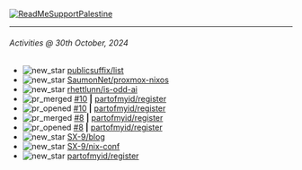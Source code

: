 [![ReadMeSupportPalestine](https://github.com/Safouene1/support-palestine-banner/blob/master/banner-support.svg)](https://github.com/Safouene1/support-palestine-banner)

---

<!--RECENT_ACTIVITY:last_update-->
###### Activities @ 30th October, 2024
<!--RECENT_ACTIVITY:last_update_end-->

<!--RECENT_ACTIVITY:start-->
- ![new_star](https://cdn.jsdelivr.net/gh/Readme-Workflows/Readme-Icons@main/icons/octicons/StarredRepositoryYellow.svg) [publicsuffix/list](https://github.com/publicsuffix/list)<br>
- ![new_star](https://cdn.jsdelivr.net/gh/Readme-Workflows/Readme-Icons@main/icons/octicons/StarredRepositoryYellow.svg) [SaumonNet/proxmox-nixos](https://github.com/SaumonNet/proxmox-nixos)<br>
- ![new_star](https://cdn.jsdelivr.net/gh/Readme-Workflows/Readme-Icons@main/icons/octicons/StarredRepositoryYellow.svg) [rhettlunn/is-odd-ai](https://github.com/rhettlunn/is-odd-ai)<br>
- ![pr_merged](https://cdn.jsdelivr.net/gh/Readme-Workflows/Readme-Icons@main/icons/octicons/PullRequestMerged.svg) [#10](https://github.com/partofmyid/register/pull/10) **|** [partofmyid/register](https://github.com/partofmyid/register)<br>
- ![pr_opened](https://cdn.jsdelivr.net/gh/Readme-Workflows/Readme-Icons@main/icons/octicons/PullRequestOpened.svg) [#10](https://github.com/partofmyid/register/pull/10) **|** [partofmyid/register](https://github.com/partofmyid/register)<br>
- ![pr_merged](https://cdn.jsdelivr.net/gh/Readme-Workflows/Readme-Icons@main/icons/octicons/PullRequestMerged.svg) [#8](https://github.com/partofmyid/register/pull/8) **|** [partofmyid/register](https://github.com/partofmyid/register)<br>
- ![pr_opened](https://cdn.jsdelivr.net/gh/Readme-Workflows/Readme-Icons@main/icons/octicons/PullRequestOpened.svg) [#8](https://github.com/partofmyid/register/pull/8) **|** [partofmyid/register](https://github.com/partofmyid/register)<br>
- ![new_star](https://cdn.jsdelivr.net/gh/Readme-Workflows/Readme-Icons@main/icons/octicons/StarredRepositoryYellow.svg) [SX-9/blog](https://github.com/SX-9/blog)<br>
- ![new_star](https://cdn.jsdelivr.net/gh/Readme-Workflows/Readme-Icons@main/icons/octicons/StarredRepositoryYellow.svg) [SX-9/nix-conf](https://github.com/SX-9/nix-conf)<br>
- ![new_star](https://cdn.jsdelivr.net/gh/Readme-Workflows/Readme-Icons@main/icons/octicons/StarredRepositoryYellow.svg) [partofmyid/register](https://github.com/partofmyid/register)<br>
<!--RECENT_ACTIVITY:end-->
